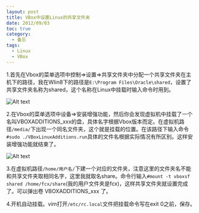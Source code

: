 ```yaml
---
layout: post
title: VBox中设置Linux的共享文件夹
date: 2012/09/03
toc: true
category:
  - 备忘
tags:
  - Linux
  - VBox
---
```


1.首先在Vbox的菜单选项中控制=>设置=>共享文件夹中分配一个共享文件夹在主机下的路径，我在WIin8下的路径是``E:\Program Files\Oracle\shared``，设置了共享文件夹名称为shared，这个名称在Linux中挂载时输入命令时用到。

![Alt text](/images/20120903/1.jpg)

<!--more-->

2.在Vbox的菜单选项中设备=>安装增强功能，然后你会发现虚拟机中挂载了一个名叫VBOXADDITIONS_xxx的盘，具体名字根据Vbox版本而定。在虚拟机路径`/media/`下出现一个同名文件夹，这个就是挂载的位置。在该路径下输入命令`#sudo ./VBoxLinuxAdditions.run`具体的文件名根据实际情况有所区别。这样安装增强功能就结束了。

![Alt text](/images/20120903/2.jpg)

3.在虚拟机路径`/home/用户名/`下建一个对应的文件夹，注意这里的文件夹名不能和共享文件夹取相同名字，这里我就取名share。命令行输入`#mount -t vboxsf shared /home/fcx/share`(我的用户文件夹是fcx)，这样共享文件夹就设置完成了。可以弹出卷 VBOXADDITIONS_xxx 了。

4.开机自动挂载。vim打开`/etc/rc.local`文件把挂载命令写在exit 0之前，保存。
